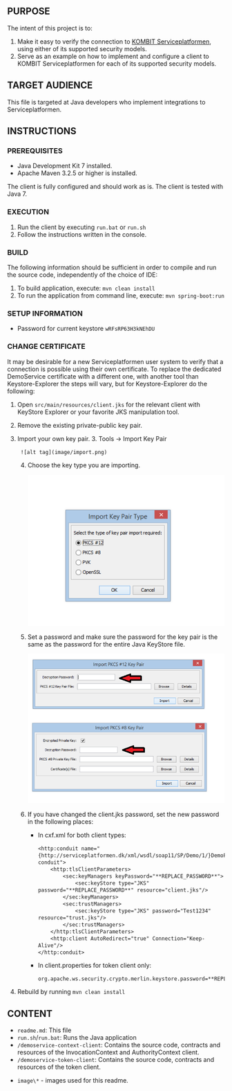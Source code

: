 ## PURPOSE

The intent of this project is to:
1. Make it easy to verify the connection to [KOMBIT Serviceplatformen](https://www.serviceplatformen.dk), using either of its supported security models.
2. Serve as an example on how to implement and configure a client to KOMBIT Serviceplatformen for each of its supported
   security models.

## TARGET AUDIENCE

This file is targeted at Java developers who implement integrations to Serviceplatformen.

## INSTRUCTIONS

### PREREQUISITES

 * Java Development Kit 7 installed.
 * Apache Maven 3.2.5 or higher is installed.
 
The client is fully configured and should work as is. The client is tested with Java 7.

### EXECUTION

1. Run the client by executing `run.bat` or `run.sh`
2. Follow the instructions written in the console.

### BUILD

The following information should be sufficient in order to compile and run the source code, independently of the choice of IDE:

1. To build application, execute: `mvn clean install`
2. To run the application from command line, execute: `mvn spring-boot:run`

### SETUP INFORMATION

* Password for current keystore `wRFsRP63H3kNEhDU`

### CHANGE CERTIFICATE

It may be desirable for a new Serviceplatformen user system to verify that a connection is possible using their own certificate.
To replace the dedicated DemoService certificate with a different one, with another tool than Keystore-Explorer the steps will vary,
but for Keystore-Explorer do the following:

1. Open `src/main/resources/client.jks` for the relevant client with KeyStore Explorer or your favorite JKS manipulation tool.
2. Remove the existing private-public key pair.
3. Import your own key pair.
    3. Tools -> Import Key Pair

        ![alt tag](image/import.png)

    4. Choose the key type you are importing.

        ![alt tag](image/type.png)

    5. Set a password and make sure the password for the key pair is the same as the password for the entire Java KeyStore file.
    
        ![alt tag](image/password.png)

    6. If you have changed the client.jks password, set the new password in the following places:
        * In cxf.xml for both client types: 
            ```
            <http:conduit name="{http://serviceplatformen.dk/xml/wsdl/soap11/SP/Demo/1/}DemoPort.http-conduit">
                <http:tlsClientParameters>
                    <sec:keyManagers keyPassword="**REPLACE_PASSWORD**">
                        <sec:keyStore type="JKS" password="**REPLACE_PASSWORD**" resource="client.jks"/>
                    </sec:keyManagers>
                    <sec:trustManagers>
                        <sec:keyStore type="JKS" password="Test1234" resource="trust.jks"/>
                    </sec:trustManagers>
                </http:tlsClientParameters>
                <http:client AutoRedirect="true" Connection="Keep-Alive"/>
            </http:conduit>
            ```
        * In client.properties for token client only:
            ```
            org.apache.ws.security.crypto.merlin.keystore.password=**REPLACE_PASSWORD**
            ```    

7. Rebuild by running `mvn clean install`

## CONTENT
* `readme.md`: This file
* `run.sh`/`run.bat`: Runs the Java application
* `/demoservice-context-client`: Contains the source code, contracts and resources of the InvocationContext and AuthorityContext client.
* `/demoservice-token-client`: Contains the source code, contracts and resources of the token client.
- `image\*` - images used for this readme.